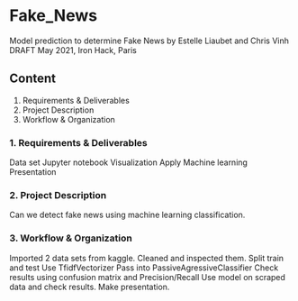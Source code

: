 # Fake_News
Model prediction to determine Fake News
by Estelle Liaubet and  Chris Vinh
DRAFT May 2021, Iron Hack, Paris

## Content
1. Requirements & Deliverables
2. Project Description
3. Workflow & Organization


### 1. Requirements & Deliverables
Data set
Jupyter notebook
Visualization 
Apply Machine learning
Presentation

### 2. Project Description
Can we detect fake news using machine learning classification. 


### 3. Workflow & Organization
Imported 2 data sets from kaggle.
Cleaned and inspected them.
Split train and test
Use TfidfVectorizer 
Pass into PassiveAgressiveClassifier
Check results using confusion matrix and Precision/Recall
Use model on scraped data and check results. 
Make presentation. 